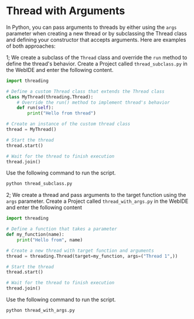 # Thread with Arguments

In Python, you can pass arguments to threads by either using the `args` parameter when creating a new thread or by subclassing the Thread class and defining your constructor that accepts arguments. Here are examples of both approaches:

1; We create a subclass of the `Thread` class and override the `run` method to define the thread's behavior. Create a Project called `thread_subclass.py` in the WebIDE and enter the following content.

```python
import threading

# Define a custom Thread class that extends the Thread class
class MyThread(threading.Thread):
    # Override the run() method to implement thread's behavior
    def run(self):
        print("Hello from thread")

# Create an instance of the custom thread class
thread = MyThread()

# Start the thread
thread.start()

# Wait for the thread to finish execution
thread.join()
```

Use the following command to run the script.

```bash
python thread_subclass.py
```

2; We create a thread and pass arguments to the target function using the `args` parameter. Create a Project called `thread_with_args.py` in the WebIDE and enter the following content

```python
import threading

# Define a function that takes a parameter
def my_function(name):
    print("Hello from", name)

# Create a new thread with target function and arguments
thread = threading.Thread(target=my_function, args=("Thread 1",))

# Start the thread
thread.start()

# Wait for the thread to finish execution
thread.join()
```

Use the following command to run the script.

```bash
python thread_with_args.py
```
